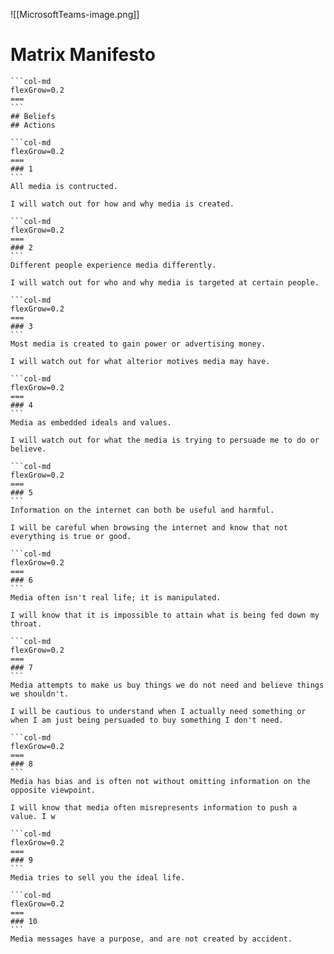 ![[MicrosoftTeams-image.png]]
# Matrix Manifesto
````col
```col-md
flexGrow=0.2
===
```
## Beliefs
## Actions
````
````col
```col-md
flexGrow=0.2
===
### 1
```
All media is contructed.

I will watch out for how and why media is created.
````
````col
```col-md
flexGrow=0.2
===
### 2
```
Different people experience media differently.

I will watch out for who and why media is targeted at certain people.
````
````col
```col-md
flexGrow=0.2
===
### 3
```
Most media is created to gain power or advertising money.

I will watch out for what alterior motives media may have.
````
````col
```col-md
flexGrow=0.2
===
### 4
```
Media as embedded ideals and values.

I will watch out for what the media is trying to persuade me to do or believe.
````
````col
```col-md
flexGrow=0.2
===
### 5
```
Information on the internet can both be useful and harmful.

I will be careful when browsing the internet and know that not everything is true or good.
````
````col
```col-md
flexGrow=0.2
===
### 6
```
Media often isn't real life; it is manipulated.

I will know that it is impossible to attain what is being fed down my throat.
````
````col
```col-md
flexGrow=0.2
===
### 7
```
Media attempts to make us buy things we do not need and believe things we shouldn't.

I will be cautious to understand when I actually need something or when I am just being persuaded to buy something I don't need.
````
````col
```col-md
flexGrow=0.2
===
### 8
```
Media has bias and is often not without omitting information on the opposite viewpoint.

I will know that media often misrepresents information to push a value. I w
````
````col
```col-md
flexGrow=0.2
===
### 9
```
Media tries to sell you the ideal life.

````
````col
```col-md
flexGrow=0.2
===
### 10
```
Media messages have a purpose, and are not created by accident.

````

